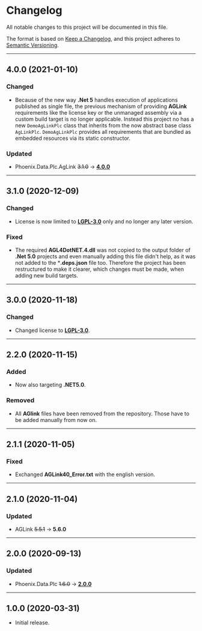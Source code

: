 ﻿# Changelog

All notable changes to this project will be documented in this file.

The format is based on [Keep a Changelog](https://keepachangelog.com/en/1.0.0/), and this project adheres to [Semantic Versioning](https://semver.org/spec/v2.0.0.html).
___

## 4.0.0 (2021-01-10)

### Changed

- Because of the new way **.Net 5** handles execution of applications published as single file, the previous mechanism of providing **AGLink** requirements like the license key or the unmanaged assembly via a custom build target is no longer applicable. Instead this project no has a new `DemoAgLinkPlc` class that inherits from the now abstract base class `AgLinkPlc`. `DemoAgLinkPlc` provides all requirements that are bundled as embedded resources via its static constructor.

### Updated

- Phoenix.Data.Plc.AgLink ~~3.1.0~~ → [**4.0.0**](..\..\Plc.AgLink\⬙\CHANGELOG.md)
___

## 3.1.0 (2020-12-09)

### Changed

- License is now limited to [**LGPL-3.0**](https://www.gnu.org/licenses/lgpl-3.0.html) only and no longer any later version.

### Fixed

- The required **AGL4DotNET.4.dll** was not copied to the output folder of **.Net 5.0** projects and even manually adding this file didn't help, as it was not added to the ***.deps.json** file too. Therefore the project has been restructured to make it clearer, which changes must be made, when adding new build targets.
___

## 3.0.0 (2020-11-18)

### Changed

- Changed license to [**LGPL-3.0**](https://www.gnu.org/licenses/lgpl-3.0.html).
___

## 2.2.0 (2020-11-15)

### Added

- Now also targeting **.NET5.0**.

### Removed

- All **AGlink** files have been removed from the repository. Those have to be added manually from now on.
___

## 2.1.1 (2020-11-05)

### Fixed

- Exchanged **AGLink40_Error.txt** with the english version.
___

## 2.1.0 (2020-11-04)

### Updated

- AGLink ~~5.5.1~~ → **5.6.0**
___

## 2.0.0 (2020-09-13)

### Updated

- Phoenix.Data.Plc ~~1.6.0~~ → [**2.0.0**](..\..\Plc\⬙\CHANGELOG.md)
___

## 1.0.0 (2020-03-31)

- Initial release.